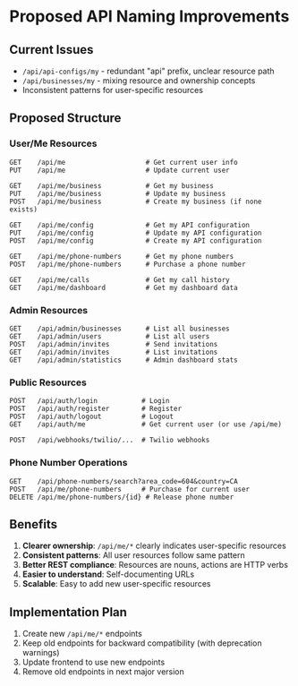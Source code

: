 # Proposed API Naming Improvements

## Current Issues
- `/api/api-configs/my` - redundant "api" prefix, unclear resource path
- `/api/businesses/my` - mixing resource and ownership concepts
- Inconsistent patterns for user-specific resources

## Proposed Structure

### User/Me Resources
```
GET    /api/me                    # Get current user info
PUT    /api/me                    # Update current user

GET    /api/me/business           # Get my business
PUT    /api/me/business           # Update my business
POST   /api/me/business           # Create my business (if none exists)

GET    /api/me/config             # Get my API configuration
PUT    /api/me/config             # Update my API configuration
POST   /api/me/config             # Create my API configuration

GET    /api/me/phone-numbers      # Get my phone numbers
POST   /api/me/phone-numbers      # Purchase a phone number

GET    /api/me/calls              # Get my call history
GET    /api/me/dashboard          # Get my dashboard data
```

### Admin Resources
```
GET    /api/admin/businesses      # List all businesses
GET    /api/admin/users           # List all users
POST   /api/admin/invites         # Send invitations
GET    /api/admin/invites         # List invitations
GET    /api/admin/statistics      # Admin dashboard stats
```

### Public Resources
```
POST   /api/auth/login           # Login
POST   /api/auth/register        # Register
POST   /api/auth/logout          # Logout
GET    /api/auth/me              # Get current user (or use /api/me)

POST   /api/webhooks/twilio/...  # Twilio webhooks
```

### Phone Number Operations
```
GET    /api/phone-numbers/search?area_code=604&country=CA
POST   /api/me/phone-numbers     # Purchase for current user
DELETE /api/me/phone-numbers/{id} # Release phone number
```

## Benefits
1. **Clearer ownership**: `/api/me/*` clearly indicates user-specific resources
2. **Consistent patterns**: All user resources follow same pattern
3. **Better REST compliance**: Resources are nouns, actions are HTTP verbs
4. **Easier to understand**: Self-documenting URLs
5. **Scalable**: Easy to add new user-specific resources

## Implementation Plan
1. Create new `/api/me/*` endpoints
2. Keep old endpoints for backward compatibility (with deprecation warnings)
3. Update frontend to use new endpoints
4. Remove old endpoints in next major version 